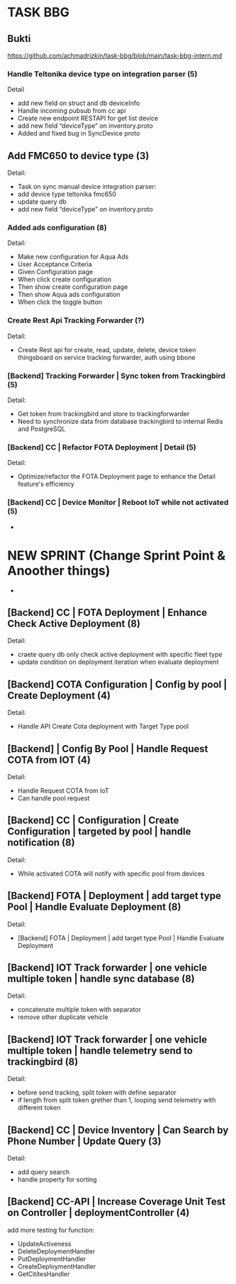 # TASK BBG

## Bukti
https://github.com/achmadrizkin/task-bbg/blob/main/task-bbg-intern.md

### Handle Teltonika device type on integration parser (5)
Detail
- add new field on struct and db deviceInfo
- Handle incoming pubsub from cc api
- Create new endpoint RESTAPI for get list device
- add new field “deviceType” on inventory.proto
- Added and fixed bug in SyncDevice proto

## Add FMC650 to device type (3)
Detail:
- Task on sync manual device integration parser:
- add device type teltonika fmc650
- update query db
- add new field “deviceType” on inventory.proto

### Added ads configuration (8)
Detail:
- Make new configuration for Aqua Ads
- User Acceptance Criteria
- Given Configuration page 
- When click create configuration 
- Then show create configuration page 
- Then show Aqua ads configuration 
- When click the toggle button 

### Create Rest Api Tracking Forwarder (?)
Detail:
- Create Rest api for create, read, update, delete, device token thingsboard on service tracking forwarder,
auth using bbone

### [Backend] Tracking Forwarder | Sync token from Trackingbird (5)
Detail:
- Get token from trackingbird and store to trackingforwarder
- Need to synchronize data from database trackingbird to internal Redis and PostgreSQL

### [Backend] CC | Refactor FOTA Deployment | Detail (5)
Detail:
- Optimize/refactor the FOTA Deployment page to enhance the Detail feature's efficiency

### [Backend] CC | Device Monitor | Reboot IoT while not activated (5)

-
# NEW SPRINT (Change Sprint Point & Anoother things)
-

## [Backend] CC | FOTA Deployment | Enhance Check Active Deployment (8)
Detail:
- craete query db only check active deployment with specific fleet type
- update condition on deployment iteration when evaluate deployment

## [Backend] COTA Configuration | Config by pool | Create Deployment (4)
Detail:
- Handle API Create Cota deployment with Target Type pool

## [Backend] | Config By Pool | Handle Request COTA from IOT (4)
Detail:
- Handle Request COTA from IoT
- Can handle pool request

## [Backend] CC | Configuration | Create Configuration | targeted by pool | handle notification (8)
Detail:
- While activated COTA will notify with specific pool from devices

## [Backend] FOTA | Deployment | add target type Pool | Handle Evaluate Deployment (8)
Detail:
- [Backend] FOTA | Deployment | add target type Pool | Handle Evaluate Deployment

## [Backend] IOT Track forwarder | one vehicle multiple token | handle sync database (8)
Detail:
- concatenate multiple token with separator
- remove other duplicate vehicle

## [Backend] IOT Track forwarder | one vehicle multiple token | handle telemetry send to trackingbird (8)
Detail:
- before send tracking, split token with define separator
- if length from split token grether than 1, looping send telemetry with different token

## [Backend] CC | Device Inventory | Can Search by Phone Number​ | Update Query  (3)
Detail:
- add query search
- handle property for sorting

## [Backend] CC-API | Increase Coverage Unit Test on Controller |  deploymentController (4) 
add more testing for function:
- UpdateActiveness
- DeleteDeploymentHandler
- PutDeploymentHandler
- CreateDeploymentHandler
- GetCititesHandler

